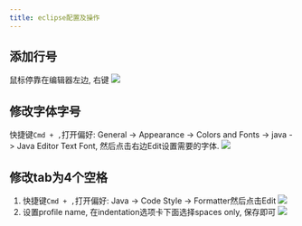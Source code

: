 ```yaml
---
title: eclipse配置及操作
---
```


## 添加行号

鼠标停靠在编辑器左边, 右键
![][1]

## 修改字体字号

快捷键`Cmd + ,`打开偏好: General -> Appearance -> Colors and Fonts -> java -> Java Editor Text Font, 然后点击右边Edit设置需要的字体.
![][2]

## 修改tab为4个空格

1. 快捷键`Cmd + ,`打开偏好: Java -> Code Style -> Formatter然后点击Edit
  ![][3]
2. 设置profile name, 在indentation选项卡下面选择spaces only, 保存即可
  ![][4]


[4]: https://cloud.githubusercontent.com/assets/5894015/8507895/b19a8ee2-2289-11e5-999e-f7ff46bdf5fd.png
[3]: https://cloud.githubusercontent.com/assets/5894015/8507882/4612b79e-2289-11e5-8b2c-efba7b13ce42.png
[2]: https://cloud.githubusercontent.com/assets/5894015/8507847/137bd24e-2288-11e5-95c2-280b75f1ef59.png
[1]: https://cloud.githubusercontent.com/assets/5894015/8507829/019be902-2287-11e5-8c94-ac4ffe0959f6.png
